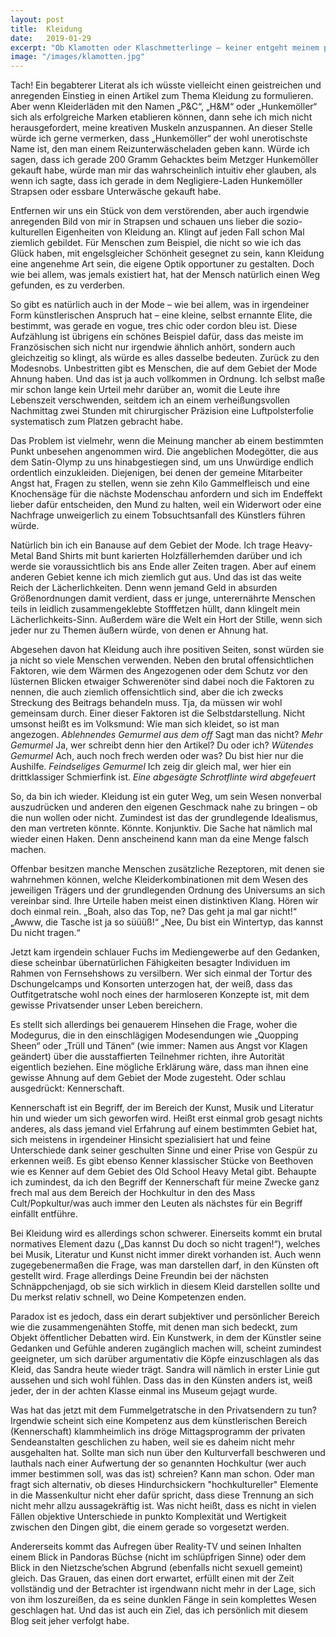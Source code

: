 ```yaml
---
layout: post
title:  Kleidung
date:   2019-01-29
excerpt: "Ob Klamotten oder Klaschmetterlinge – keiner entgeht meinem pathologischen Drang, schlechte Witze in die Welt zu setzen."
image: "/images/klamotten.jpg"
---
```


Tach! Ein begabterer Literat als ich wüsste vielleicht einen geistreichen und anregenden Einstieg in einen Artikel zum Thema Kleidung zu formulieren. Aber wenn Kleiderläden mit den Namen „P&C“, „H&M“ oder „Hunkemöller“ sich als erfolgreiche Marken etablieren können, dann sehe ich mich nicht herausgefordert, meine kreativen Muskeln anzuspannen. An dieser Stelle würde ich gerne vermerken, dass „Hunkemöller“ der wohl unerotischste Name ist, den man einem Reizunterwäscheladen geben kann. Würde ich sagen, dass ich gerade 200 Gramm Gehacktes beim Metzger Hunkemöller gekauft habe, würde man mir das wahrscheinlich intuitiv eher glauben, als wenn ich sagte, dass ich gerade in dem Negligiere-Laden Hunkemöller Strapsen oder essbare Unterwäsche gekauft habe.

Entfernen wir uns ein Stück von dem verstörenden, aber auch irgendwie anregenden Bild von mir in Strapsen und schauen uns lieber die sozio-kulturellen Eigenheiten von Kleidung an. Klingt auf jeden Fall schon Mal ziemlich gebildet. Für Menschen zum Beispiel, die nicht so wie ich das Glück haben, mit engelsgleicher Schönheit gesegnet zu sein, kann Kleidung eine angenehme Art sein, die eigene Optik opportuner zu gestalten. Doch wie bei allem, was jemals existiert hat, hat der Mensch natürlich einen Weg gefunden, es zu verderben.

So gibt es natürlich auch in der Mode – wie bei allem, was in irgendeiner Form künstlerischen Anspruch hat – eine kleine, selbst ernannte Elite, die bestimmt, was gerade en vogue, tres chic oder cordon bleu ist. Diese Aufzählung ist übrigens ein schönes Beispiel dafür, dass das meiste im Französischen sich nicht nur irgendwie ähnlich anhört, sondern auch gleichzeitig so klingt, als würde es alles dasselbe bedeuten. Zurück zu den Modesnobs. Unbestritten gibt es Menschen, die auf dem Gebiet der Mode Ahnung haben. Und das ist ja auch vollkommen in Ordnung. Ich selbst maße mir schon lange kein Urteil mehr darüber an, womit die Leute ihre Lebenszeit verschwenden, seitdem ich an einem verheißungsvollen Nachmittag zwei Stunden mit chirurgischer Präzision eine Luftpolsterfolie systematisch zum Platzen gebracht habe.

Das Problem ist vielmehr, wenn die Meinung mancher ab einem bestimmten Punkt unbesehen angenommen wird. Die angeblichen Modegötter, die aus dem Satin-Olymp zu uns hinabgestiegen sind, um uns Unwürdige endlich ordentlich einzukleiden. Diejenigen, bei denen der gemeine Mitarbeiter Angst hat, Fragen zu stellen, wenn sie zehn Kilo Gammelfleisch und eine Knochensäge für die nächste Modenschau anfordern und sich im Endeffekt lieber dafür entscheiden, den Mund zu halten, weil ein Widerwort oder eine Nachfrage unweigerlich zu einem Tobsuchtsanfall des Künstlers führen würde.

Natürlich bin ich ein Banause auf dem Gebiet der Mode. Ich trage Heavy-Metal Band Shirts mit bunt karierten Holzfällerhemden darüber und ich werde sie voraussichtlich bis ans Ende aller Zeiten tragen. Aber auf einem anderen Gebiet kenne ich mich ziemlich gut aus. Und das ist das weite Reich der Lächerlichkeiten. Denn wenn jemand Geld in absurden Größenordnungen damit verdient, dass er junge, unterernährte Menschen teils in leidlich zusammengeklebte Stofffetzen hüllt, dann klingelt mein Lächerlichkeits-Sinn. Außerdem wäre die Welt ein Hort der Stille, wenn sich jeder nur zu Themen äußern würde, von denen er Ahnung hat.

Abgesehen davon hat Kleidung auch ihre positiven Seiten, sonst würden sie ja nicht so viele Menschen verwenden. Neben den brutal offensichtlichen Faktoren, wie dem Wärmen des Angezogenen oder dem Schutz vor den lüsternen Blicken etwaiger Schwerenöter sind dabei noch die Faktoren zu nennen, die auch ziemlich offensichtlich sind, aber die ich zwecks Streckung des Beitrags behandeln muss. Tja, da müssen wir wohl gemeinsam durch. Einer dieser Faktoren ist die Selbstdarstellung. 
Nicht umsonst heißt es im Volksmund: Wie man sich kleidet, so ist man angezogen.
*Ablehnendes Gemurmel aus dem off*
Sagt man das nicht?
*Mehr Gemurmel*
Ja, wer schreibt denn hier den Artikel? Du oder ich?
*Wütendes Gemurmel*
Ach, auch noch frech werden oder was? Du bist hier nur die Aushilfe.
*Feindseliges Gemurmel*
Ich zeig dir gleich mal, wer hier ein drittklassiger Schmierfink ist. 
*Eine abgesägte Schrotflinte wird abgefeuert*

So, da bin ich wieder. Kleidung ist ein guter Weg, um sein Wesen nonverbal auszudrücken und anderen den eigenen Geschmack nahe zu bringen – ob die nun wollen oder nicht. Zumindest ist das der grundlegende Idealismus, den man vertreten könnte. Könnte. Konjunktiv. Die Sache hat nämlich mal wieder einen Haken. Denn anscheinend kann man da eine Menge falsch machen.

Offenbar besitzen manche Menschen zusätzliche Rezeptoren, mit denen sie wahrnehmen können, welche Kleiderkombinationen mit dem Wesen des jeweiligen Trägers und der grundlegenden Ordnung des Universums an sich vereinbar sind. Ihre Urteile haben meist einen distinktiven Klang. 
Hören wir doch einmal rein.
„Boah, also das Top, ne? Das geht ja mal gar nicht!“
„Awww, die Tasche ist ja so süüüß!“
„Nee, Du bist ein Wintertyp, das kannst Du nicht tragen.“

Jetzt kam irgendein schlauer Fuchs im Mediengewerbe auf den Gedanken, diese scheinbar übernatürlichen Fähigkeiten besagter Individuen im Rahmen von Fernsehshows zu versilbern. Wer sich einmal der Tortur des Dschungelcamps und Konsorten unterzogen hat, der weiß, dass das Outfitgetratsche wohl noch eines der harmloseren Konzepte ist, mit dem gewisse Privatsender unser Leben bereichern.

Es stellt sich allerdings bei genauerem Hinsehen die Frage, woher die Modegurus, die in den einschlägigen Modesendungen wie „Quopping Sheen“ oder „Trüll und Tänen“ (wie immer: Namen aus Angst vor Klagen geändert) über die ausstaffierten Teilnehmer richten, ihre Autorität eigentlich beziehen. Eine mögliche Erklärung wäre, dass man ihnen eine gewisse Ahnung auf dem Gebiet der Mode zugesteht. Oder schlau ausgedrückt: Kennerschaft.

Kennerschaft ist ein Begriff, der im Bereich der Kunst, Musik und Literatur hin und wieder um sich geworfen wird. Heißt erst einmal grob gesagt nichts anderes, als dass jemand viel Erfahrung auf einem bestimmten Gebiet hat, sich meistens in irgendeiner Hinsicht spezialisiert hat und feine Unterschiede dank seiner geschulten Sinne und einer Prise von Gespür zu erkennen weiß. Es gibt ebenso Kenner klassischer Stücke von Beethoven wie es Kenner auf dem Gebiet des Old School Heavy Metal gibt. Behaupte ich zumindest, da ich den Begriff der Kennerschaft für meine Zwecke ganz frech mal aus dem Bereich der Hochkultur in den des Mass Cult/Popkultur/was auch immer den Leuten als nächstes für ein Begriff einfällt entführe.

Bei Kleidung wird es allerdings schon schwerer. Einerseits kommt ein brutal normatives Element dazu („Das kannst Du doch so nicht tragen!“), welches bei Musik, Literatur und Kunst nicht immer direkt vorhanden ist. Auch wenn zugegebenermaßen die Frage, was man darstellen darf, in den Künsten oft gestellt wird. Frage allerdings Deine Freundin bei der nächsten Schnäppchenjagd, ob sie sich wirklich in diesem Kleid darstellen sollte und Du merkst relativ schnell, wo Deine Kompetenzen enden.

Paradox ist es jedoch, dass ein derart subjektiver und persönlicher Bereich wie die zusammengenähten Stoffe, mit denen man sich bedeckt, zum Objekt öffentlicher Debatten wird. Ein Kunstwerk, in dem der Künstler seine Gedanken und Gefühle anderen zugänglich machen will, scheint zumindest geeigneter, um sich darüber argumentativ die Köpfe einzuschlagen als das Kleid, das Sandra heute wieder trägt. Sandra will nämlich in erster Linie gut aussehen und sich wohl fühlen. Dass das in den Künsten anders ist, weiß jeder, der in der achten Klasse einmal ins Museum gejagt wurde.

Was hat das jetzt mit dem Fummelgetratsche in den Privatsendern zu tun? Irgendwie scheint sich eine Kompetenz aus dem künstlerischen Bereich (Kennerschaft) klammheimlich ins dröge Mittagsprogramm der privaten Sendeanstalten geschlichen zu haben, weil sie es daheim nicht mehr ausgehalten hat. Sollte man sich nun über den Kulturverfall beschweren und lauthals nach einer Aufwertung der so genannten Hochkultur (wer auch immer bestimmen soll, was das ist) schreien? Kann man schon. Oder man fragt sich alternativ, ob dieses Hindurchsickern "hochkultureller" Elemente in die Massenkultur nicht eher dafür spricht, dass diese Trennung an sich nicht mehr allzu aussagekräftig ist. Was nicht heißt, dass es nicht in vielen Fällen objektive Unterschiede in punkto Komplexität und Wertigkeit zwischen den Dingen gibt, die einem gerade so vorgesetzt werden.

Andererseits kommt das Aufregen über Reality-TV und seinen Inhalten einem Blick in Pandoras Büchse (nicht im schlüpfrigen Sinne) oder dem Blick in den Nietzsche’schen Abgrund (ebenfalls nicht sexuell gemeint) gleich. Das Grauen, das einen dort erwartet, erfüllt einen mit der Zeit vollständig und der Betrachter ist irgendwann nicht mehr in der Lage, sich von ihm loszureißen, da es seine dunklen Fänge in sein komplettes Wesen geschlagen hat. Und das ist auch ein Ziel, das ich persönlich mit diesem Blog seit jeher verfolgt habe.
